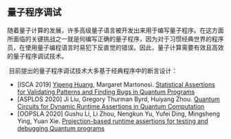 

## 量子程序调试

​		随着量子计算的发展，许多高级量子语言被开发出来用于编写量子程序。在这方面所面临的关键挑战之一就是何编写正确的量子程序，因为对于习惯经典世界的程序员，在使用量子编程语言时易犯下反直觉的错误。因此，量子计算需要有效且高效的量子程序调试技术。

​	目前提出的量子程序调试技术大多基于经典程序中的断言设计：

+ [ISCA 2019] [Yipeng Huang](https://yipenghuang.com/), Margaret Martonosi.
 [Statistical Assertions for Validating Patterns and Finding Bugs in Quantum Programs](https://dl.acm.org/doi/10.1145/3307650.3322213)
+ [ASPLOS 2020] Ji Liu, Gregory Thurman Byrd, Huiyang Zhou. [Quantum Circuits for Dynamic Runtime Assertions in Quantum Computation](https://arxiv.org/abs/1905.12068)
+ [OOPSLA 2020] Gushu Li, Li Zhou, Nengkun Yu, Yufei Ding, Mingsheng Ying, Yuan Xie.
 [Projection-based runtime assertions for testing and debugging Quantum programs](https://dl.acm.org/doi/10.1145/3428218)

